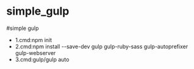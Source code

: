simple_gulp
===========

#simple gulp

* 1.cmd:npm init
* 2.cmd:npm install --save-dev gulp gulp-ruby-sass gulp-autoprefixer gulp-webserver
* 3.cmd:gulp/gulp auto
